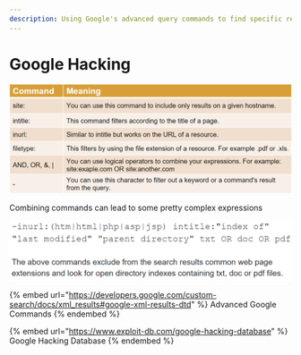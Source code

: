 ```yaml
---
description: Using Google's advanced query commands to find specific resources
---
```


# Google Hacking

![](<../../../../.gitbook/assets/image (159).png>)

Combining commands can lead to some pretty complex expressions

![](<../../../../.gitbook/assets/image (478).png>)

{% embed url="https://developers.google.com/custom-search/docs/xml_results#google-xml-results-dtd" %}
Advanced Google Commands
{% endembed %}

{% embed url="https://www.exploit-db.com/google-hacking-database" %}
Google Hacking Database
{% endembed %}

